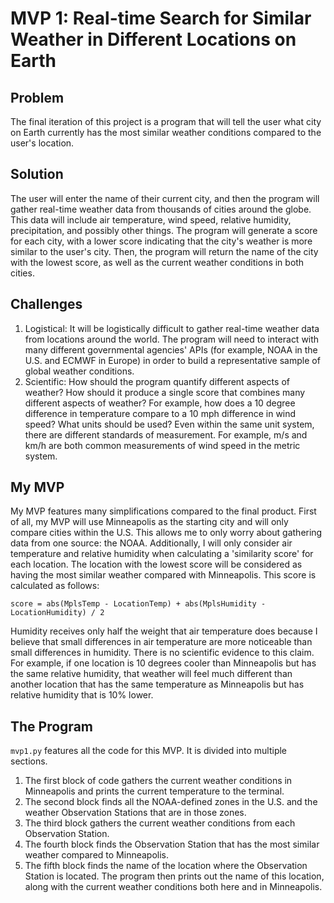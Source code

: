 # MVP 1: Real-time Search for Similar Weather in Different Locations on Earth

## Problem
The final iteration of this project is a program that will tell the user what city on Earth currently has the most similar weather conditions compared to the user's location.

## Solution
The user will enter the name of their current city, and then the program will gather real-time weather data from thousands of cities around the globe. This data will include air temperature, wind speed, relative humidity, precipitation, and possibly other things. The program will generate a score for each city, with a lower score indicating that the city's weather is more similar to the user's city. Then, the program will return the name of the city with the lowest score, as well as the current weather conditions in both cities.

## Challenges
1. Logistical: It will be logistically difficult to gather real-time weather data from locations around the world. The program will need to interact with many different governmental agencies' APIs (for example, NOAA in the U.S. and ECMWF in Europe) in order to build a representative sample of global weather conditions.
2. Scientific: How should the program quantify different aspects of weather? How should it produce a single score that combines many different aspects of weather? For example, how does a 10 degree difference in temperature compare to a 10 mph difference in wind speed? What units should be used? Even within the same unit system, there are different standards of measurement. For example, m/s and km/h are both common measurements of wind speed in the metric system.

## My MVP
My MVP features many simplifications compared to the final product. First of all, my MVP will use Minneapolis as the starting city and will only compare cities within the U.S. This allows me to only worry about gathering data from one source: the NOAA. Additionally, I will only consider air temperature and relative humidity when calculating a 'similarity score' for each location. The location with the lowest score will be considered as having the most similar weather compared with Minneapolis. This score is calculated as follows:

```
score = abs(MplsTemp - LocationTemp) + abs(MplsHumidity - LocationHumidity) / 2
```

Humidity receives only half the weight that air temperature does because I believe that small differences in air temperature are more noticeable than small differences in humidity. There is no scientific evidence to this claim. For example, if one location is 10 degrees cooler than Minneapolis but has the same relative humidity, that weather will feel much different than another location that has the same temperature as Minneapolis but has relative humidity that is 10% lower.

## The Program
`mvp1.py` features all the code for this MVP. It is divided into multiple sections.
1. The first block of code gathers the current weather conditions in Minneapolis and prints the current temperature to the terminal.
2. The second block finds all the NOAA-defined zones in the U.S. and the weather Observation Stations that are in those zones.
3. The third block gathers the current weather conditions from each Observation Station.
4. The fourth block finds the Observation Station that has the most similar weather compared to Minneapolis.
5. The fifth block finds the name of the location where the Observation Station is located. The program then prints out the name of this location, along with the current weather conditions both here and in Minneapolis.
